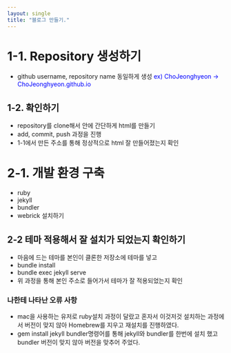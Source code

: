 ```yaml
---
layout: single
title: "블로그 만들기."
---
```

# 1-1. Repository 생성하기

- github username, repository name 동일하게 생성
<span style="color: blue">ex) ChoJeonghyeon -> ChoJeonghyeon.github.io</span>

## 1-2. 확인하기

- repository를 clone해서 안에 간단하게 html를 만들기
- add, commit, push 과정을 진행
- 1-1에서 만든 주소를 통해 정상적으로 html 잘 만들어졌는지 확인

# 2-1. 개발 환경 구축

- ruby
- jekyll
- bundler
- webrick 설치하기

## 2-2 테마 적용해서 잘 설치가 되었는지 확인하기

- 마음에 드는 테마를 본인이 클론한 저장소에 테마를 넣고
- bundle install
- bundle exec jekyll serve
- 위 과정을 통해 본인 주소로 들어가서 테마가 잘 적용되었는지 확인

### 나한테 나타난 오류 사항

- mac을 사용하는 유저로 ruby설치 과정이 달랐고 혼자서 이것저것 설치하는 과정에서 버전이 맞지 않아 Homebrew를 지우고 재설치를 진행하였다.
- gem install jekyll bundler명령어를 통해 jekyll와 bundler를 한번에 설치 했고 bundler 버전이 맞지 않아 버전을 맞추어 주었다.

